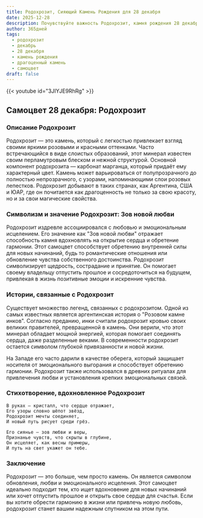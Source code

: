 ```yaml
---
title: Родохрозит, Сияющий Камень Рождения для 28 декабря
date: 2025-12-28
description: Почувствуйте важность Родохрозит, камня рождения 28 декабря, который символизирует Зов новой любви. Пусть его красота и значение осветят ваш день.
author: 365дней
tags:
  - родохрозит
  - декабрь
  - 28 декабря
  - камень рождения
  - драгоценный камень
  - самоцвет
draft: false
---
```


{{< youtube id="3JIYJE9RhRg" >}}

## Самоцвет 28 декабря: Родохрозит

### Описание Родохрозит

Родохрозит — это камень, который с легкостью привлекает взгляд своими яркими розовыми и красными оттенками. Часто встречающийся в виде слоистых образований, этот минерал известен своим перламутровым блеском и нежной структурой. Основной компонент родохрозита — карбонат марганца, который придаёт ему характерный цвет. Камень может варьироваться от полупрозрачного до полностью непрозрачного, с узорами, напоминающими слои розовых лепестков. Родохрозит добывают в таких странах, как Аргентина, США и ЮАР, где он почитается как драгоценность не только за свою красоту, но и за свои магические свойства.

### Символизм и значение Родохрозит: Зов новой любви

Родохрозит издревле ассоциировался с любовью и эмоциональным исцелением. Его значение как "Зов новой любви" отражает способность камня вдохновлять на открытие сердца и обретение гармонии. Этот самоцвет способствует обретению внутренней силы для новых начинаний, будь то романтические отношения или обновление чувства собственного достоинства. Родохрозит символизирует щедрость, сострадание и принятие. Он помогает своему владельцу отпустить прошлое и сосредоточиться на будущем, привлекая в жизнь позитивные эмоции и искренние чувства.

### Истории, связанные с Родохрозит

Существует множество легенд, связанных с родохрозитом. Одной из самых известных является аргентинская история о "Розовом камне инков". Согласно преданию, инки считали родохрозит кровью своих великих правителей, превращенной в камень. Они верили, что этот минерал обладает мощной энергией, которая помогает соединять сердца, даже разделенные веками. В современности родохрозит остается символом глубокой привязанности и новой жизни.

На Западе его часто дарили в качестве оберега, который защищает носителя от эмоционального выгорания и способствует обретению гармонии. Родохрозит также использовался в древних ритуалах для привлечения любви и установления крепких эмоциональных связей.

### Стихотворение, вдохновленное Родохрозит

```
В руках — кристалл, что сердце отражает,  
Его узоры словно шёпот звёзд,  
Родохрозит мечты соединяет,  
И новый путь рисует среди грёз.  

Его сиянье — зов любви и веры,  
Признанье чувств, что скрыты в глубине,  
Он исцеляет, как весны примеры,  
И путь на свет укажет он тебе.  
```

### Заключение

Родохрозит — это больше, чем просто камень. Он является символом обновления, любви и эмоционального исцеления. Этот самоцвет идеально подходит тем, кто ищет вдохновение для новых начинаний или хочет отпустить прошлое и открыть свое сердце для счастья. Если вы хотите обрести гармонию в жизни или привлечь новую любовь, родохрозит станет вашим надежным спутником на этом пути.